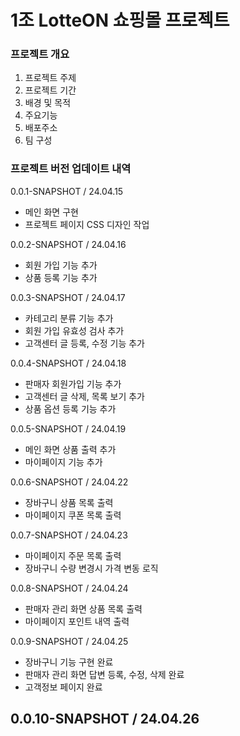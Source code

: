 # 1조 LotteON 쇼핑몰 프로젝트

### 프로젝트 개요
 1) 프로젝트 주제
 2) 프로젝트 기간
 3) 배경 및 목적
 4) 주요기능
 5) 배포주소
 6) 팀 구성

### 프로젝트 버전 업데이트 내역
0.0.1-SNAPSHOT / 24.04.15
 - 메인 화면 구현
 - 프로젝트 페이지 CSS 디자인 작업

0.0.2-SNAPSHOT / 24.04.16
 - 회원 가입 기능 추가
 - 상품 등록 기능 추가

0.0.3-SNAPSHOT / 24.04.17
 - 카테고리 분류 기능 추가
 - 회원 가입 유효성 검사 추가
 - 고객센터 글 등록, 수정 기능 추가

0.0.4-SNAPSHOT / 24.04.18
 - 판매자 회원가입 기능 추가
 - 고객센터 글 삭제, 목록 보기 추가
 - 상품 옵션 등록 기능 추가

0.0.5-SNAPSHOT / 24.04.19
 - 메인 화면 상품 출력 추가
 - 마이페이지 기능 추가

0.0.6-SNAPSHOT / 24.04.22
 - 장바구니 상품 목록 출력
 - 마이페이지 쿠폰 목록 출력

0.0.7-SNAPSHOT / 24.04.23
 - 마이페이지 주문 목록 출력
 - 장바구니 수량 변경시 가격 변동 로직

0.0.8-SNAPSHOT / 24.04.24
 - 판매자 관리 화면 상품 목록 출력
 - 마이페이지 포인트 내역 출력

0.0.9-SNAPSHOT / 24.04.25
 - 장바구니 기능 구현 완료
 - 판매자 관리 화면 답변 등록, 수정, 삭제 완료
 - 고객정보 페이지 완료

0.0.10-SNAPSHOT / 24.04.26
 - 

